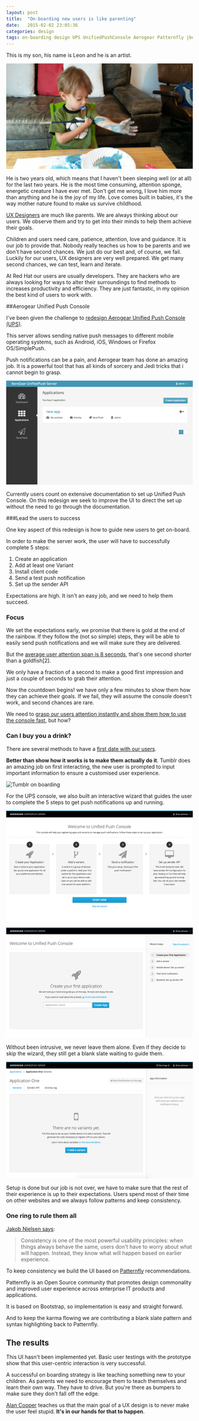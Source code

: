 ```yaml
---
layout: post
title:  "On-boarding new users is like parenting"
date:   2015-02-02 23:05:36
categories: design
tags: on-boarding design UPS UnifiedPushConsole Aerogear Patternfly jboss
---
```


This is my son, his name is Leon and he is an artist.

![Leon](/img/onboarding/leon.jpg)

He is two years old, which means that I haven't been sleeping well (or at all) for the last two years. He is the most time consuming, attention sponge, energetic creature I have ever met. Don't get me wrong, I love him more than anything and he is the joy of my life. Love comes built in babies, it's the way mother nature found to make us survive childhood.

[UX Designers](https://developer.jboss.org/en/gatein/blog/2012/05/28/user-experience-what-is-this-about-anyway) are much like parents. We are always thinking about our users. We observe them and try to get into their minds to help them achieve their goals.


Children and users need care, patience, attention, love and guidance. It is our job to provide that. Nobody really teaches us how to be parents and we don't have second chances. We just do our best and, of course, we fail. Luckily for our users, UX designers are very well prepared. We get many second chances, we can test, learn and iterate.

At Red Hat our users are usually developers. They are hackers who are always looking for ways to alter their surroundings to find methods to increases productivity and efficiency. They are just fantastic, in my opinion the best kind of users to work with.

##Aerogear Unified Push Console

I've been given the challenge to [redesign Aerogear Unified Push Console (UPS)](http://www.nngroup.com/articles/radical-incremental-redesign/).

This server allows sending native push messages to different mobile operating systems, such as Android, iOS, Windows or Firefox OS/SimplePush.

Push notifications can be a pain, and Aerogear team has done an amazing job. It is a powerful tool that has all kinds of sorcery and Jedi tricks that i cannot begin to grasp. 

![Old UPS console](/img/onboarding/post-image-old-page.png)

Currently users count on extensive documentation to set up Unified Push Console. On this redesign we seek to improve the UI to direct the set up without the need to go through the documentation.

###Lead the users to success

One key aspect of this redesign is how to guide new users to get on-board.

In order to make the server work, the user will have to successfully complete 5 steps:

1. Create an application
2. Add at least one Variant
3. Install client code
4. Send a test push notification
5. Set up the sender API

Expectations are high. It isn't an easy job, and we need to help them succeed.

### Focus

We set the expectations early, we promise that there is gold at the end of the rainbow. If they follow the (not so simple) steps, they will be able to easily send push notifications and we will make sure they are delivered. 

But the [average user attention span is 8 seconds](http://tinyurl.com/l6t5sts), that's one second shorter than a goldfish[2]. 


We only have a fraction of a second to make a good first impression and just a couple of seconds to grab their attention.

Now the countdown begins! we have only a few minutes to show them how they can achieve their goals. If we fail, they will assume the console doesn't work, and second chances are rare.

We need to [grasp our users attention instantly and show them how to use the console fast](http://www.nngroup.com/articles/powers-of-10-time-scales-in-ux/), but how?

### Can I buy you a drink?

There are several methods to have a [first date with our users](http://www.dtelepathy.com/blog/design/ux-flows-onboarding). 

**Better than show how it works is to make them actually do it**. Tumblr does an amazing job on first interacting, the new user is prompted to input important information to ensure a customised user experience.

![Tumblr on boarding](http://assets-www-dtelepathy-com.s3.amazonaws.com/wp-content/uploads/2014/02/UXflows_GifGraphic_Tumblr.gif)

For the UPS console, we also built an interactive wizard that guides the user to complete the 5 steps to get push notifications up and running. 

![UPS On boarding Set Expectations Early](/img/onboarding/post-image-welcom-page.png)

![UPS On boarding](/img/onboarding/post-image-step1.png)

Without been intrusive, we never leave them alone. Even if they decide to skip the wizard, they still get a blank slate waiting to guide them.

![UPS blank slate](/img/onboarding/post-image-blank-page.png)

Setup is done but our job is not over, we have to make sure that the rest of their experience is up to their expectations. Users spend most of their time on other websites and we always follow patterns and keep consistency.

### One ring to rule them all

[Jakob Nielsen says](http://www.nngroup.com/articles/top-10-mistakes-web-design/):

> Consistency is one of the most powerful usability principles: when things always behave the same, users don't have to worry about what will happen. Instead, they know what will happen based on earlier experience.

To keep consistency we build the UI based on [Patternfly](https://www.patternfly.org/) recommendations. 

Patternfly is an Open Source community that promotes design commonality and improved user experience across enterprise IT products and applications.

It is based on Bootstrap, so implementation is easy and straight forward.

And to keep the karma flowing we are contributing a blank slate pattern and syntax highlighting back to Patternfly.

## The results

This UI hasn't been implemented yet. Basic user testings with the prototype show that this user-centric interaction is very successful.

A successful on boarding strategy is like teaching something new to your children. As parents we need to encourage them to  teach themselves and learn their own way. They have to drive. But you're there as bumpers to make sure they don't fall off the edge.

[Alan Cooper](http://www.amazon.com/About-Face-Essentials-Interaction-Design/dp/1118766571/ref=dp_ob_image_bk) teaches us that the main goal of a UX design is to never make the user feel stupid. **It's in our hands for that to happen**.